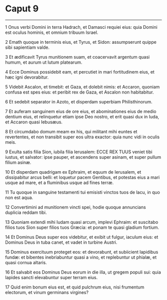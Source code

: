 # Caput 9

***

1 Onus verbi Domini in terra Hadrach, et Damasci requiei eius: quia Domini est oculus hominis, et omnium tribuum Israel.

2 Emath quoque in terminis eius, et Tyrus, et Sidon: assumpserunt quippe sibi sapientiam valde.

3 Et ædificavit Tyrus munitionem suam, et coacervavit argentum quasi humum, et aurum ut lutum platearum.

4 Ecce Dominus possidebit eam, et percutiet in mari fortitudinem eius, et hæc igni devorabitur.

5 Videbit Ascalon, et timebit: et Gaza, et dolebit nimis: et Accaron, quoniam confusa est spes eius: et peribit rex de Gaza, et Ascalon non habitabitur.

6 Et sedebit separator in Azoto, et disperdam superbiam Philisthinorum.

7 Et auferam sanguinem eius de ore eius, et abominationes eius de medio dentium eius, et relinquetur etiam ipse Deo nostro, et erit quasi dux in Iuda, et Accaron quasi Iebusæus.

8 Et circumdabo domum meam ex his, qui militant mihi euntes et revertentes, et non transibit super eos ultra exactor: quia nunc vidi in oculis meis.

9 Exulta satis filia Sion, iubila filia Ierusalem: ECCE REX TUUS veniet tibi iustus, et salvator: ipse pauper, et ascendens super asinam, et super pullum filium asinæ.

10 Et disperdam quadrigam ex Ephraim, et equum de Ierusalem, et dissipabitur arcus belli: et loquetur pacem Gentibus, et potestas eius a mari usque ad mare, et a fluminibus usque ad fines terræ.

11 Tu quoque in sanguine testamenti tui emisisti vinctos tuos de lacu, in quo non est aqua.

12 Convertimini ad munitionem vincti spei, hodie quoque annuncians duplicia reddam tibi.

13 Quoniam extendi mihi Iudam quasi arcum, implevi Ephraim: et suscitabo filios tuos Sion super filios tuos Græcia: et ponam te quasi gladium fortium.

14 Et Dominus Deus super eos videbitur, et exibit ut fulgur, iaculum eius: et Dominus Deus in tuba canet, et vadet in turbine Austri.

15 Dominus exercituum proteget eos: et devorabunt, et subiicient lapidibus fundæ: et bibentes inebriabuntur quasi a vino, et replebuntur ut phialæ, et quasi cornua altaris.

16 Et salvabit eos Dominus Deus eorum in die illa, ut gregem populi sui: quia lapides sancti elevabuntur super terram eius.

17 Quid enim bonum eius est, et quid pulchrum eius, nisi frumentum electorum, et vinum germinans virgines?

